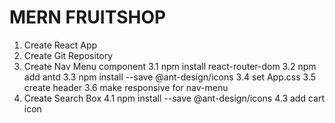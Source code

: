 # MERN FRUITSHOP

1. Create React App
2. Create Git Repository
3. Create Nav Menu component
   3.1 npm install react-router-dom
   3.2 npm add antd
   3.3 npm install --save @ant-design/icons
   3.4 set App.css
   3.5 create header
   3.6 make responsive for nav-menu
4. Create Search Box
   4.1 npm install --save @ant-design/icons
   4.3 add cart icon
